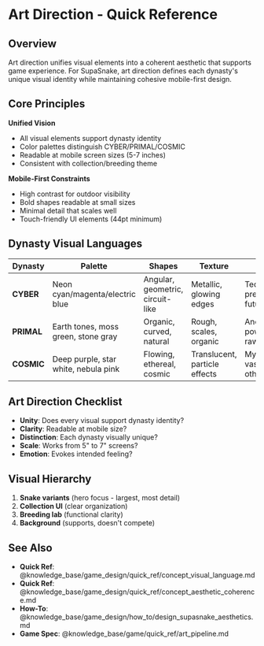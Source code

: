 # Art Direction - Quick Reference

## Overview

Art direction unifies visual elements into a coherent aesthetic that supports game experience. For SupaSnake, art direction defines each dynasty's unique visual identity while maintaining cohesive mobile-first design.

## Core Principles

**Unified Vision**
- All visual elements support dynasty identity
- Color palettes distinguish CYBER/PRIMAL/COSMIC
- Readable at mobile screen sizes (5-7 inches)
- Consistent with collection/breeding theme

**Mobile-First Constraints**
- High contrast for outdoor visibility
- Bold shapes readable at small sizes
- Minimal detail that scales well
- Touch-friendly UI elements (44pt minimum)

## Dynasty Visual Languages

| Dynasty | Palette | Shapes | Texture | Mood |
|---------|---------|--------|---------|------|
| **CYBER** | Neon cyan/magenta/electric blue | Angular, geometric, circuit-like | Metallic, glowing edges | Tech, precision, future |
| **PRIMAL** | Earth tones, moss green, stone gray | Organic, curved, natural | Rough, scales, organic | Ancient, powerful, raw |
| **COSMIC** | Deep purple, star white, nebula pink | Flowing, ethereal, cosmic | Translucent, particle effects | Mysterious, vast, otherworldly |

## Art Direction Checklist

- **Unity**: Does every visual support dynasty identity?
- **Clarity**: Readable at mobile size?
- **Distinction**: Each dynasty visually unique?
- **Scale**: Works from 5" to 7" screens?
- **Emotion**: Evokes intended feeling?

## Visual Hierarchy

1. **Snake variants** (hero focus - largest, most detail)
2. **Collection UI** (clear organization)
3. **Breeding lab** (functional clarity)
4. **Background** (supports, doesn't compete)

## See Also

- **Quick Ref**: @knowledge_base/game_design/quick_ref/concept_visual_language.md
- **Quick Ref**: @knowledge_base/game_design/quick_ref/concept_aesthetic_coherence.md
- **How-To**: @knowledge_base/game_design/how_to/design_supasnake_aesthetics.md
- **Game Spec**: @knowledge_base/game/quick_ref/art_pipeline.md
